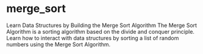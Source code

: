 # merge_sort
Learn Data Structures by Building the Merge Sort Algorithm
The Merge Sort Algorithm is a sorting algorithm based on the divide and conquer principle.
Learn how to interact with data structures by sorting a list of random numbers using the Merge Sort Algorithm.
